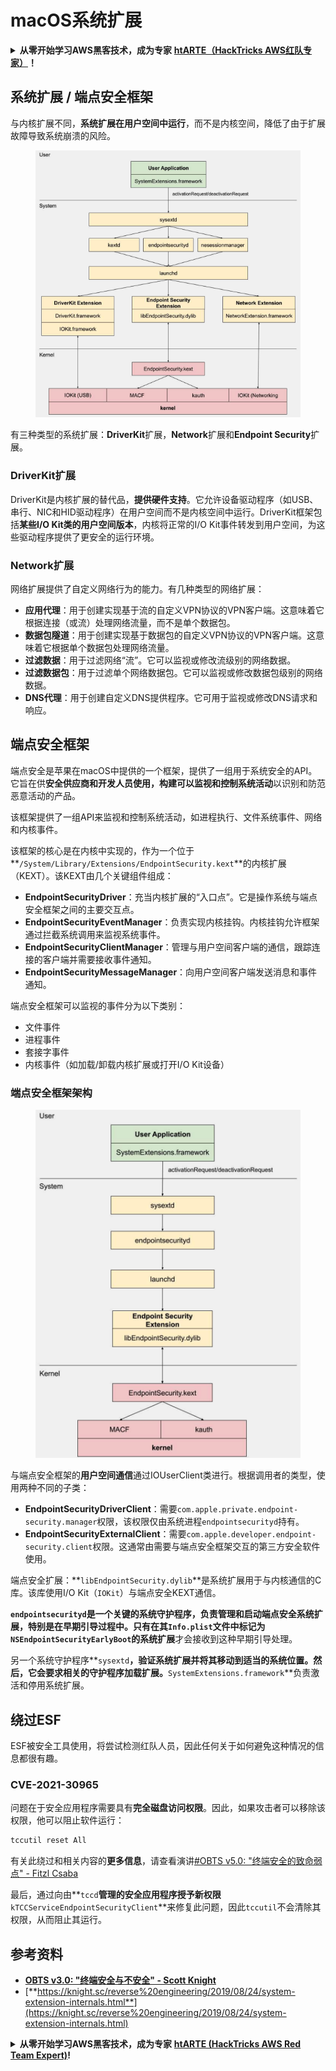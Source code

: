 # macOS系统扩展

<details>

<summary><strong>从零开始学习AWS黑客技术，成为专家</strong> <a href="https://training.hacktricks.xyz/courses/arte"><strong>htARTE（HackTricks AWS红队专家）</strong></a><strong>！</strong></summary>

支持HackTricks的其他方式：

* 如果您想看到您的**公司在HackTricks中被广告**或**下载PDF格式的HackTricks**，请查看[**订阅计划**](https://github.com/sponsors/carlospolop)!
* 获取[**官方PEASS & HackTricks周边产品**](https://peass.creator-spring.com)
* 探索[**PEASS家族**](https://opensea.io/collection/the-peass-family)，我们的独家[NFTs](https://opensea.io/collection/the-peass-family)收藏品
* **加入** 💬 [**Discord群**](https://discord.gg/hRep4RUj7f) 或 [**电报群**](https://t.me/peass) 或在**Twitter** 🐦 [**@carlospolopm**](https://twitter.com/hacktricks_live)**上关注**我们。
* 通过向[**HackTricks**](https://github.com/carlospolop/hacktricks)和[**HackTricks Cloud**](https://github.com/carlospolop/hacktricks-cloud) github仓库提交PR来分享您的黑客技巧。

</details>

## 系统扩展 / 端点安全框架

与内核扩展不同，**系统扩展在用户空间中运行**，而不是内核空间，降低了由于扩展故障导致系统崩溃的风险。

<figure><img src="../../../.gitbook/assets/image (1) (3) (1) (1).png" alt="https://knight.sc/images/system-extension-internals-1.png"><figcaption></figcaption></figure>

有三种类型的系统扩展：**DriverKit**扩展，**Network**扩展和**Endpoint Security**扩展。

### **DriverKit扩展**

DriverKit是内核扩展的替代品，**提供硬件支持**。它允许设备驱动程序（如USB、串行、NIC和HID驱动程序）在用户空间而不是内核空间中运行。DriverKit框架包括**某些I/O Kit类的用户空间版本**，内核将正常的I/O Kit事件转发到用户空间，为这些驱动程序提供了更安全的运行环境。

### **Network扩展**

网络扩展提供了自定义网络行为的能力。有几种类型的网络扩展：

* **应用代理**：用于创建实现基于流的自定义VPN协议的VPN客户端。这意味着它根据连接（或流）处理网络流量，而不是单个数据包。
* **数据包隧道**：用于创建实现基于数据包的自定义VPN协议的VPN客户端。这意味着它根据单个数据包处理网络流量。
* **过滤数据**：用于过滤网络“流”。它可以监视或修改流级别的网络数据。
* **过滤数据包**：用于过滤单个网络数据包。它可以监视或修改数据包级别的网络数据。
* **DNS代理**：用于创建自定义DNS提供程序。它可用于监视或修改DNS请求和响应。

## 端点安全框架

端点安全是苹果在macOS中提供的一个框架，提供了一组用于系统安全的API。它旨在供**安全供应商和开发人员使用，构建可以监视和控制系统活动**以识别和防范恶意活动的产品。

该框架提供了一组API来监视和控制系统活动，如进程执行、文件系统事件、网络和内核事件。

该框架的核心是在内核中实现的，作为一个位于**`/System/Library/Extensions/EndpointSecurity.kext`**的内核扩展（KEXT）。该KEXT由几个关键组件组成：

* **EndpointSecurityDriver**：充当内核扩展的“入口点”。它是操作系统与端点安全框架之间的主要交互点。
* **EndpointSecurityEventManager**：负责实现内核挂钩。内核挂钩允许框架通过拦截系统调用来监视系统事件。
* **EndpointSecurityClientManager**：管理与用户空间客户端的通信，跟踪连接的客户端并需要接收事件通知。
* **EndpointSecurityMessageManager**：向用户空间客户端发送消息和事件通知。

端点安全框架可以监视的事件分为以下类别：

* 文件事件
* 进程事件
* 套接字事件
* 内核事件（如加载/卸载内核扩展或打开I/O Kit设备）

### 端点安全框架架构

<figure><img src="../../../.gitbook/assets/image (3) (8).png" alt="https://www.youtube.com/watch?v=jaVkpM1UqOs"><figcaption></figcaption></figure>

与端点安全框架的**用户空间通信**通过IOUserClient类进行。根据调用者的类型，使用两种不同的子类：

* **EndpointSecurityDriverClient**：需要`com.apple.private.endpoint-security.manager`权限，该权限仅由系统进程`endpointsecurityd`持有。
* **EndpointSecurityExternalClient**：需要`com.apple.developer.endpoint-security.client`权限。这通常由需要与端点安全框架交互的第三方安全软件使用。

端点安全扩展：**`libEndpointSecurity.dylib`**是系统扩展用于与内核通信的C库。该库使用I/O Kit（`IOKit`）与端点安全KEXT通信。

**`endpointsecurityd`**是一个关键的系统守护程序，负责管理和启动端点安全系统扩展，特别是在早期引导过程中。**只有**在其`Info.plist`文件中标记为**`NSEndpointSecurityEarlyBoot`**的**系统扩展**才会接收到这种早期引导处理。

另一个系统守护程序**`sysextd`**，**验证系统扩展**并将其移动到适当的系统位置。然后，它会要求相关的守护程序加载扩展。**`SystemExtensions.framework`**负责激活和停用系统扩展。

## 绕过ESF

ESF被安全工具使用，将尝试检测红队人员，因此任何关于如何避免这种情况的信息都很有趣。

### CVE-2021-30965

问题在于安全应用程序需要具有**完全磁盘访问权限**。因此，如果攻击者可以移除该权限，他可以阻止软件运行：
```bash
tccutil reset All
```
有关此绕过和相关内容的**更多信息**，请查看演讲[#OBTS v5.0: "终端安全的致命弱点" - Fitzl Csaba](https://www.youtube.com/watch?v=lQO7tvNCoTI)

最后，通过向由**`tccd`**管理的安全应用程序授予新权限**`kTCCServiceEndpointSecurityClient`**来修复此问题，因此`tccutil`不会清除其权限，从而阻止其运行。

## 参考资料

* [**OBTS v3.0: "终端安全与不安全" - Scott Knight**](https://www.youtube.com/watch?v=jaVkpM1UqOs)
* [**https://knight.sc/reverse%20engineering/2019/08/24/system-extension-internals.html**](https://knight.sc/reverse%20engineering/2019/08/24/system-extension-internals.html)

<details>

<summary><strong>从零开始学习AWS黑客技术，成为专家</strong> <a href="https://training.hacktricks.xyz/courses/arte"><strong>htARTE (HackTricks AWS Red Team Expert)</strong></a><strong>!</strong></summary>

支持HackTricks的其他方式：

* 如果您想在HackTricks中看到您的**公司广告**或**下载PDF版本的HackTricks**，请查看[**订阅计划**](https://github.com/sponsors/carlospolop)!
* 获取[**官方PEASS & HackTricks周边产品**](https://peass.creator-spring.com)
* 探索[**PEASS家族**](https://opensea.io/collection/the-peass-family)，我们的独家[NFTs](https://opensea.io/collection/the-peass-family)收藏品
* **加入** 💬 [**Discord群**](https://discord.gg/hRep4RUj7f) 或 [**电报群**](https://t.me/peass) 或在**Twitter** 🐦 [**@carlospolopm**](https://twitter.com/hacktricks_live)上**关注**我们。
* 通过向[**HackTricks**](https://github.com/carlospolop/hacktricks)和[**HackTricks Cloud**](https://github.com/carlospolop/hacktricks-cloud) github仓库提交PR来**分享您的黑客技巧**。

</details>
